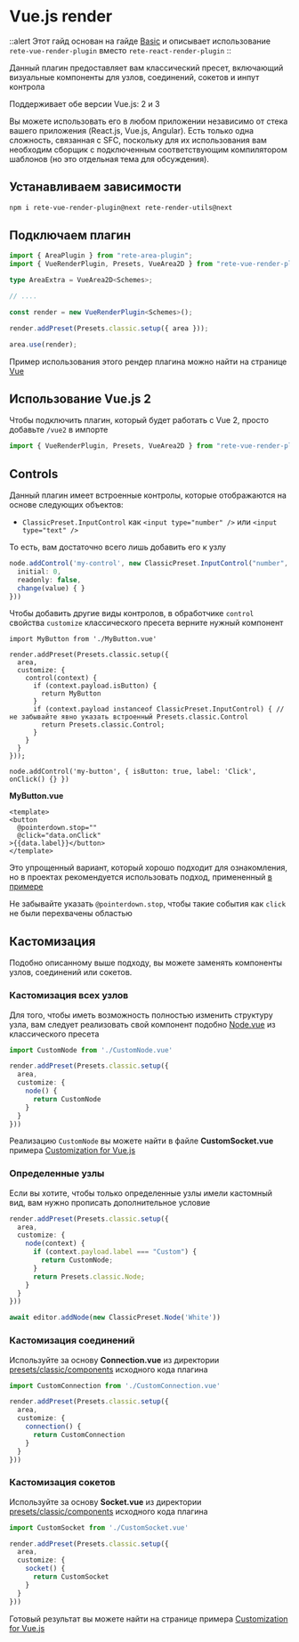 # Vue.js render

::alert
Этот гайд основан на гайде [Basic](./basic) и описывает использование `rete-vue-render-plugin` вместо `rete-react-render-plugin`
::

Данный плагин предоставляет вам классический пресет, включающий визуальные компоненты для узлов, соединений, сокетов и инпут контрола

Поддерживает обе версии Vue.js: 2 и 3

Вы можете использовать его в любом приложении независимо от стека вашего приложения (React.js, Vue.js, Angular). Есть только одна сложность, связанная с SFC, поскольку для их использования вам необходим сборщик с подключенным соответствующим компилятором шаблонов (но это отдельная тема для обсуждения).

## Устанавливаем зависимости

```bash
npm i rete-vue-render-plugin@next rete-render-utils@next
```


## Подключаем плагин

```ts
import { AreaPlugin } from "rete-area-plugin";
import { VueRenderPlugin, Presets, VueArea2D } from "rete-vue-render-plugin";

type AreaExtra = VueArea2D<Schemes>;

// ....

const render = new VueRenderPlugin<Schemes>();

render.addPreset(Presets.classic.setup({ area }));

area.use(render);
```

Пример использования этого рендер плагина можно найти на странице [Vue](/examples/vue/basic)

## Использование Vue.js 2

Чтобы подключить плагин, который будет работать с Vue 2, просто добавьте `/vue2` в импорте

```ts
import { VueRenderPlugin, Presets, VueArea2D } from "rete-vue-render-plugin/vue2";
```

## Controls

Данный плагин имеет встроенные контролы, которые отображаются на основе следующих объектов:

- `ClassicPreset.InputControl` как `<input type="number" />` или `<input type="text" />`

То есть, вам достаточно всего лишь добавить его к узлу

```ts
node.addControl('my-control', new ClassicPreset.InputControl("number", {
  initial: 0,
  readonly: false,
  change(value) { }
}))
```

Чтобы добавить другие виды контролов, в обработчике `control` свойства `customize` классического пресета верните нужный компонент

```tsx
import MyButton from './MyButton.vue'

render.addPreset(Presets.classic.setup({
  area,
  customize: {
    control(context) {
      if (context.payload.isButton) {
        return MyButton
      }
      if (context.payload instanceof ClassicPreset.InputControl) { // не забывайте явно указать встроенный Presets.classic.Control
        return Presets.classic.Control;
      }
    }
  }
}));

node.addControl('my-button', { isButton: true, label: 'Click', onClick() {} })
```

**MyButton.vue**

```vue
<template>
<button
  @pointerdown.stop=""
  @click="data.onClick"
>{{data.label}}</button>
</template>
```

Это упрощенный вариант, который хорошо подходит для ознакомления, но в проектах рекомендуется использовать подход, примененный [в примере](/examples/vue/controls)

Не забывайте указать `@pointerdown.stop`, чтобы такие события как `click` не были перехвачены областью

## Кастомизация

Подобно описанному выше подходу, вы можете заменять компоненты узлов, соединений или сокетов.

### Кастомизация всех узлов

Для того, чтобы иметь возможность полностью изменить структуру узла, вам следует реализовать свой компонент подобно [Node.vue](https://github.com/retejs/vue-render-plugin/blob/next/src/presets/classic/components/Node.vue) из классического пресета

```ts
import CustomNode from './CustomNode.vue'

render.addPreset(Presets.classic.setup({
  area,
  customize: {
    node() {
      return CustomNode
    }
  }
}))
```

Реализацию `CustomNode` вы можете найти в файле **CustomSocket.vue** примера [Customization for Vue.js](/examples/vue/customization)

### Определенные узлы

Если вы хотите, чтобы только определенные узлы имели кастомный вид, вам нужно прописать дополнительное условие

```ts
render.addPreset(Presets.classic.setup({
  area,
  customize: {
    node(context) {
      if (context.payload.label === "Custom") {
        return CustomNode;
      }
      return Presets.classic.Node;
    }
  }
}))

await editor.addNode(new ClassicPreset.Node('White'))
```

### Кастомизация соединений

Используйте за основу **Connection.vue** из директории [presets/classic/components](https://github.com/retejs/vue-render-plugin/blob/next/src/presets/classic/components) исходного кода плагина


```ts
import CustomConnection from './CustomConnection.vue'

render.addPreset(Presets.classic.setup({
  area,
  customize: {
    connection() {
      return CustomConnection
    }
  }
}))
```

### Кастомизация сокетов

Используйте за основу **Socket.vue** из директории [presets/classic/components](https://github.com/retejs/vue-render-plugin/blob/next/src/presets/classic/components) исходного кода плагина


```ts
import CustomSocket from './CustomSocket.vue'

render.addPreset(Presets.classic.setup({
  area,
  customize: {
    socket() {
      return CustomSocket
    }
  }
}))
```

Готовый результат вы можете найти на странице примера [Customization for Vue.js](/examples/vue/customization)
